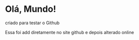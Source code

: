 # Olá, Mundo!

 criado para testar o Github
 
 
 
 
 Essa foi add diretamente no site github e depois alterado online
